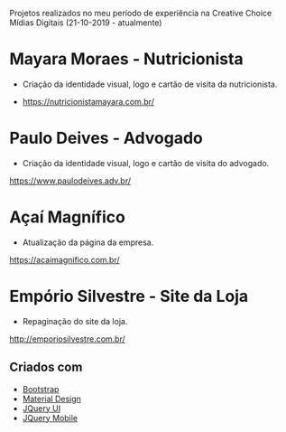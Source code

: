 Projetos realizados no meu período de experiência na Creative Choice Mídias Digitais (21-10-2019 - atualmente)

# Mayara Moraes - Nutricionista

- Criação da identidade visual, logo e cartão de visita da nutricionista.

- https://nutricionistamayara.com.br/

# Paulo Deives - Advogado

- Criação da identidade visual, logo e cartão de visita do advogado.

https://www.paulodeives.adv.br/

# Açaí Magnífico

- Atualização da página da empresa.

https://acaimagnifico.com.br/

# Empório Silvestre - Site da Loja

- Repaginação do site da loja.

http://emporiosilvestre.com.br/

## Criados com

* [Bootstrap](https://getbootstrap.com/docs/4.3/getting-started/introduction/)
* [Material Design](https://mdbootstrap.com/)
* [JQuery UI](https://jqueryui.com/)
* [JQuery Mobile](https://jquerymobile.com/)
